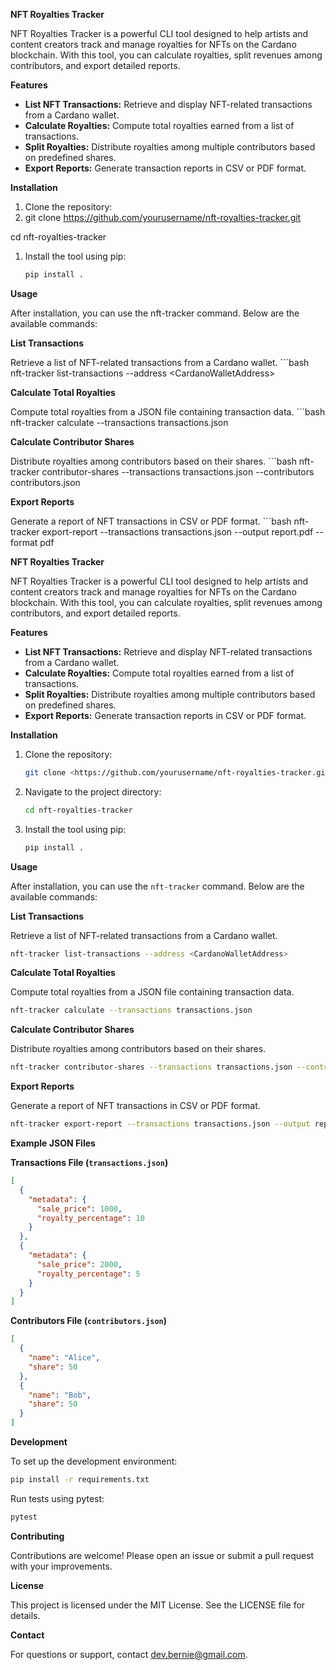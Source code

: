 **NFT Royalties Tracker**

NFT Royalties Tracker is a powerful CLI tool designed to help artists and content creators track and manage royalties for NFTs on the Cardano blockchain. With this tool, you can calculate royalties, split revenues among contributors, and export detailed reports.

**Features**

- **List NFT Transactions:** Retrieve and display NFT-related transactions from a Cardano wallet.
- **Calculate Royalties:** Compute total royalties earned from a list of transactions.
- **Split Royalties:** Distribute royalties among multiple contributors based on predefined shares.
- **Export Reports:** Generate transaction reports in CSV or PDF format.

**Installation**

1. Clone the repository:
2. git clone <https://github.com/yourusername/nft-royalties-tracker.git>

cd nft-royalties-tracker

1. Install the tool using pip:
    ```bash
    pip install .

**Usage**

After installation, you can use the nft-tracker command. Below are the available commands:

**List Transactions**

Retrieve a list of NFT-related transactions from a Cardano wallet.
    ```bash
    nft-tracker list-transactions --address &lt;CardanoWalletAddress&gt;

**Calculate Total Royalties**

Compute total royalties from a JSON file containing transaction data.
    ```bash
    nft-tracker calculate --transactions transactions.json

**Calculate Contributor Shares**

Distribute royalties among contributors based on their shares.
    ```bash
    nft-tracker contributor-shares --transactions transactions.json --contributors contributors.json

**Export Reports**

Generate a report of NFT transactions in CSV or PDF format.
    ```bash
    nft-tracker export-report --transactions transactions.json --output report.pdf --format pdf

**NFT Royalties Tracker**

NFT Royalties Tracker is a powerful CLI tool designed to help artists and content creators track and manage royalties for NFTs on the Cardano blockchain. With this tool, you can calculate royalties, split revenues among contributors, and export detailed reports.

**Features**

- **List NFT Transactions:** Retrieve and display NFT-related transactions from a Cardano wallet.
- **Calculate Royalties:** Compute total royalties earned from a list of transactions.
- **Split Royalties:** Distribute royalties among multiple contributors based on predefined shares.
- **Export Reports:** Generate transaction reports in CSV or PDF format.

**Installation**

1. Clone the repository:

   ```bash
   git clone <https://github.com/yourusername/nft-royalties-tracker.git>
   ```

2. Navigate to the project directory:

   ```bash
   cd nft-royalties-tracker
   ```

3. Install the tool using pip:

   ```bash
   pip install .
   ```

**Usage**

After installation, you can use the `nft-tracker` command. Below are the available commands:

**List Transactions**

Retrieve a list of NFT-related transactions from a Cardano wallet.

```bash
nft-tracker list-transactions --address <CardanoWalletAddress>
```

**Calculate Total Royalties**

Compute total royalties from a JSON file containing transaction data.

```bash
nft-tracker calculate --transactions transactions.json
```

**Calculate Contributor Shares**

Distribute royalties among contributors based on their shares.

```bash
nft-tracker contributor-shares --transactions transactions.json --contributors contributors.json
```

**Export Reports**

Generate a report of NFT transactions in CSV or PDF format.

```bash
nft-tracker export-report --transactions transactions.json --output report.pdf --format pdf
```

**Example JSON Files**

**Transactions File (`transactions.json`)**

```json
[
  {
    "metadata": {
      "sale_price": 1000,
      "royalty_percentage": 10
    }
  },
  {
    "metadata": {
      "sale_price": 2000,
      "royalty_percentage": 5
    }
  }
]
```

**Contributors File (`contributors.json`)**

```json
[
  {
    "name": "Alice",
    "share": 50
  },
  {
    "name": "Bob",
    "share": 50
  }
]
```

**Development**

To set up the development environment:

```bash
pip install -r requirements.txt
```

Run tests using pytest:

```bash
pytest
```

**Contributing**

Contributions are welcome! Please open an issue or submit a pull request with your improvements.

**License**

This project is licensed under the MIT License. See the LICENSE file for details.

**Contact**

For questions or support, contact <dev.bernie@gmail.com>.
